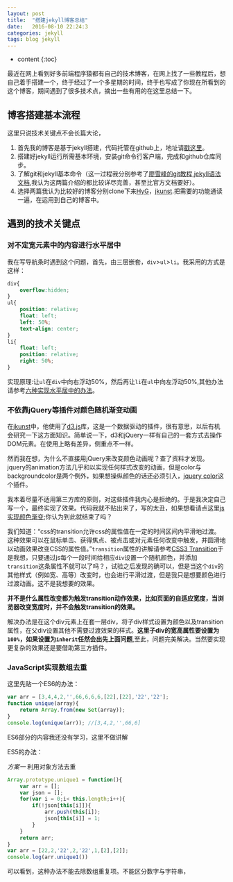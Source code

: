 ```yaml
---
layout: post
title:  "搭建jekyll博客总结"
date:   2016-08-10 22:24:3
categories: jekyll
tags: blog jekyll
---
```


* content
{:toc}

最近在网上看到好多前端程序猿都有自己的技术博客，在网上找了一些教程后，想自己着手搭建一个，终于经过了一个多星期的时间，终于也写成了你现在所看到的这个博客，期间遇到了很多技术点，摘出一些有用的在这里总结一下。




## 博客搭建基本流程

这里只说技术关键点不会长篇大论，

1. 首先我的博客是基于jekyll搭建，代码托管在github上，地址请[戳这里](https://github.com/ZinCode/ZinCode.github.io)。
2. 搭建好jekyll运行所需基本环境，安装git命令行客户端，完成和github仓库同步。
3. 了解git和jekyll基本命令（这一过程我分别参考了[廖雪峰的git教程](http://www.liaoxuefeng.com/wiki/0013739516305929606dd18361248578c67b8067c8c017b000/001373962845513aefd77a99f4145f0a2c7a7ca057e7570000),[jekyll语法文档](http://alfred-sun.github.io/blog/2015/01/10/jekyll-liquid-syntax-documentation/),我认为这两篇介绍的都比较详尽完善，甚至比官方文档要好）。
4. 选择两篇我认为比较好的博客分别clone下来[HyG](https://gaohaoyang.github.io/)，[jkunst](http://jkunst.com/).把需要的功能通读一遍，在运用到自己的博客中。

## 遇到的技术关键点

### 对不定宽元素中的内容进行水平居中

我在写导航条时遇到这个问题，首先，由三层嵌套，`div`>`ul`>`li`。我采用的方式是这样：


```css
div{
	overflow:hidden;
}
ul{
	position: relative;
	float: left;
	left: 50%;
	text-align: center;
}
li{
	float: left;
	position: relative;
	right: 50%;
}
```
实现原理:让`ul`在`div`中向右浮动50%，然后再让`li`在`ul`中向左浮动50%,其他办法请参考[六种实现水平居中的办法](http://www.w3cplus.com/css/elements-horizontally-center-with-css.html)。

### 不依靠jQuery等插件对颜色随机渐变动画

在[jkunst](http://jkunst.com/)中，他使用了[d3.js](https://d3js.org/)库，这是一个数据驱动的插件，很有意思，以后有机会研究一下这方面知识。简单说一下，d3和jQuery一样有自己的一套方式去操作DOM元素。在使用上略有差异，侧重点不一样。

然而我在想，为什么不直接用jQuery来改变颜色动画呢？查了资料才发现。jquery的animation方法几乎和以实现任何样式改变的动画，但是color与backgroundcolor是两个例外，如果想操纵颜色的话还必须引入，[jquery color](https://github.com/jquery/jquery-color)这个插件。

我本着尽量不适用第三方库的原则，对这些插件我内心是拒绝的。于是我决定自己写一个，最终实现了效果。代码我就不贴出来了，写的太丑，如果想看请点这里[js实现颜色渐变](https://github.com/ZinCode/ZinCode.github.io/blob/master/js/changec.js);你认为到此就结束了吗？

我们知道：“css的transition允许css的属性值在一定的时间区间内平滑地过渡。这种效果可以在鼠标单击、获得焦点、被点击或对元素任何改变中触发，并圆滑地以动画效果改变CSS的属性值。”`transition`属性的讲解请参考[CSS3 Transition](http://www.w3cplus.com/content/css3-transition)于是我想，只要通过js每个一段时间给相应`div`设置一个随机颜色，并添加`transition`这条属性不就可以了吗？，试验之后发现的确可以，但是当这个`div`的其他样式（例如宽、高等）改变时，也会进行平滑过渡，但是我只是想要颜色进行过渡动画。这不是我想要的效果。

**并不是什么属性改变都为触发transition动作效果，比如页面的自适应宽度，当浏览器改变宽度时，并不会触发transition的效果。**

解决办法是在这个div元素上在套一层div，将子div样式设置为颜色以及transition属性，在父div设置其他不需要过渡效果的样式。**这里子div的宽高属性要设置为`100%`，如果设置为`inherit`任然会出先上面问题**,至此，问题完美解决。当然要实现更复杂的效果还是要借助第三方插件。

### JavaScript实现数组去重

这里先贴一个ES6的办法：

```js
var arr = [3,4,4,2,'',66,6,6,6,[22],[22],'22','22'];
function unique(array){
	return Array.from(new Set(array));
}
console.log(unique(arr)); //[3,4,2,'',66,6]
```
ES6部分的内容我还没有学习，这里不做讲解

ES5的办法：

*方案一* 利用对象方法去重

```js
Array.prototype.unique1 = function(){
	var arr = [];
	var json = [];
	for(var i = 0;i< this.length;i++){
		if(!json[this[i]]){
			arr.push(this[i]);
			json[this[i]] = 1;
		}
	}
	return arr;
}
var arr = [22,2,'22',2,'22',1,[2],[2]];
console.log(arr.unique1())
```
可以看到，这种办法不能去除数组重复项。不能区分数字与字符串，
